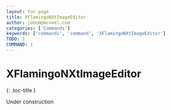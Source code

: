```yaml
---
layout: toc-page
title: XFlamingoNXtImageEditor
author: johnm@mcneel.com
categories: ['Commands']
keywords: ['commands', 'command', 'XFlamingoNXtImageEditor']
TODO: 1
COMMAND: 1
---
```



# XFlamingoNXtImageEditor
{: .toc-title }

Under construction
